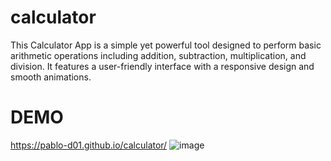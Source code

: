# calculator
This Calculator App is a simple yet powerful tool designed to perform basic arithmetic operations including addition, subtraction, multiplication, and division. It features a user-friendly interface with a responsive design and smooth animations.

# DEMO
https://pablo-d01.github.io/calculator/
![image](https://github.com/Pablo-D01/calculator/assets/84712862/cd27e4d2-3e9e-4c0d-a516-df3a45f3cf55)





